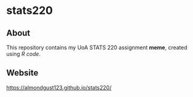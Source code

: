 # stats220
## About

This repository contains my UoA STATS 220 assignment **meme**, created using *R code*.

## Website

https://almondgust123.github.io/stats220/
